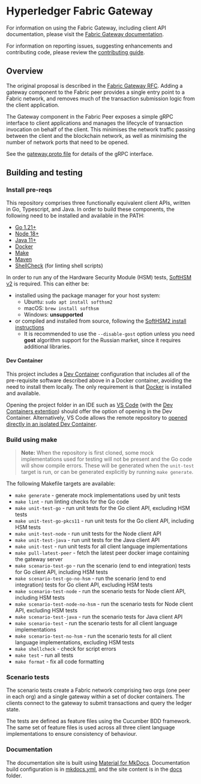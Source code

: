 # Hyperledger Fabric Gateway

For information on using the Fabric Gateway, including client API documentation, please visit the [Fabric Gateway documentation](https://hyperledger.github.io/fabric-gateway/).

For information on reporting issues, suggesting enhancements and contributing code, please review the [contributing guide](CONTRIBUTING.md).

## Overview

The original proposal is described in the [Fabric Gateway RFC](https://hyperledger.github.io/fabric-rfcs/text/0000-fabric-gateway.html).
Adding a gateway component to the Fabric peer provides a single entry point to a Fabric network, and removes much of the transaction submission logic from the client application.

The Gateway component in the Fabric Peer exposes a simple gRPC interface to client applications and manages the lifecycle of transaction invocation on behalf of the client.
This minimises the network traffic passing between the client and the blockchain network, as well as minimising the number of network ports that need to be opened.

See the [gateway.proto file](https://github.com/hyperledger/fabric-protos/blob/main/gateway/gateway.proto) for details of the gRPC interface.

## Building and testing

### Install pre-reqs

This repository comprises three functionally equivalent client APIs, written in Go, Typescript, and Java. In order to
build these components, the following need to be installed and available in the PATH:

- [Go 1.21+](https://go.dev/)
- [Node 18+](https://nodejs.org/)
- [Java 11+](https://adoptium.net/)
- [Docker](https://www.docker.com/)
- [Make](https://www.gnu.org/software/make/)
- [Maven](https://maven.apache.org/)
- [ShellCheck](https://github.com/koalaman/shellcheck#readme) (for linting shell scripts)

In order to run any of the Hardware Security Module (HSM) tests, [SoftHSM v2](https://www.opendnssec.org/softhsm/) is required. This can either be:

- installed using the package manager for your host system:
  - Ubuntu: `sudo apt install softhsm2`
  - macOS: `brew install softhsm`
  - Windows: **unsupported**
- or compiled and installed from source, following the [SoftHSM2 install instructions](https://wiki.opendnssec.org/display/SoftHSMDOCS/SoftHSM+Documentation+v2)
  - It is recommended to use the `--disable-gost` option unless you need **gost** algorithm support for the Russian market, since it requires additional libraries.

#### Dev Container

This project includes a [Dev Container](https://containers.dev/) configuration that includes all of the pre-requisite software described above in a Docker container, avoiding the need to install them locally. The only requirement is that [Docker](https://www.docker.com/) is installed and available.

Opening the project folder in an IDE such as [VS Code](https://code.visualstudio.com/docs/devcontainers/containers) (with the [Dev Containers extention](https://marketplace.visualstudio.com/items?itemName=ms-vscode-remote.remote-containers)) should offer the option of opening in the Dev Container. Alternatively, VS Code allows the remote repository to [opened directly in an isolated Dev Container](https://code.visualstudio.com/docs/devcontainers/containers#_quick-start-open-a-git-repository-or-github-pr-in-an-isolated-container-volume).

### Build using make

> **Note:** When the repository is first cloned, some mock implementations used for testing will not be present and the Go code will show compile errors. These will be generated when the `unit-test` target is run, or can be generated explicitly by running `make generate`.

The following Makefile targets are available:

- `make generate` - generate mock implementations used by unit tests
- `make lint` - run linting checks for the Go code
- `make unit-test-go` - run unit tests for the Go client API, excluding HSM tests
- `make unit-test-go-pkcs11` - run unit tests for the Go client API, including HSM tests
- `make unit-test-node` - run unit tests for the Node client API
- `make unit-test-java` - run unit tests for the Java client API
- `make unit-test` - run unit tests for all client language implementations
- `make pull-latest-peer` - fetch the latest peer docker image containing the gateway server
- `make scenario-test-go` - run the scenario (end to end integration) tests for Go client API, including HSM tests
- `make scenario-test-go-no-hsm` - run the scenario (end to end integration) tests for Go client API, excluding HSM tests
- `make scenario-test-node` - run the scenario tests for Node client API, including HSM tests
- `make scenario-test-node-no-hsm` - run the scenario tests for Node client API, excluding HSM tests
- `make scenario-test-java` - run the scenario tests for Java client API
- `make scenario-test` - run the scenario tests for all client language implementations
- `make scenario-test-no-hsm` - run the scenario tests for all client language implementations, excluding HSM tests
- `make shellcheck` - check for script errors
- `make test` - run all tests
- `make format` - fix all code formatting

### Scenario tests

The scenario tests create a Fabric network comprising two orgs (one peer in each org) and a single gateway within a set
of docker containers. The clients connect to the gateway to submit transactions and query the ledger state.

The tests are defined as feature files using the Cucumber BDD framework. The same set of feature files
is used across all three client language implementations to ensure consistency of behaviour.

### Documentation

The documentation site is built using [Material for MkDocs](https://squidfunk.github.io/mkdocs-material/). Documentation build configuration is in [mkdocs.yml](mkdocs.yml), and the site content is in the [docs](docs) folder.
